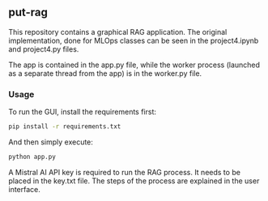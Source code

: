 ## put-rag

This repository contains a graphical RAG application. The original implementation, done for MLOps classes can be seen in the project4.ipynb and project4.py files.

The app is contained in the app.py file, while the worker process (launched as a separate thread from the app) is in the worker.py file.

### Usage
To run the GUI, install the requirements first:
```bash
pip install -r requirements.txt
```
And then simply execute:
```bash
python app.py
```
A Mistral AI API key is required to run the RAG process. It needs to be placed in the key.txt file. The steps of the process are explained in the user interface.